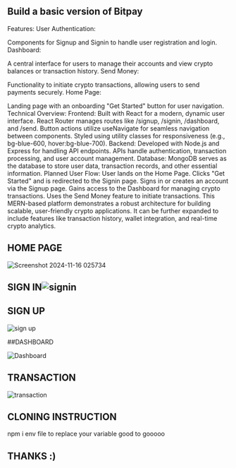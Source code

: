 
## Build a basic version of Bitpay

Features:
User Authentication:

Components for Signup and Signin to handle user registration and login.
Dashboard:

A central interface for users to manage their accounts and view crypto balances or transaction history.
Send Money:

Functionality to initiate crypto transactions, allowing users to send payments securely.
Home Page:

Landing page with an onboarding "Get Started" button for user navigation.
Technical Overview:
Frontend:
Built with React for a modern, dynamic user interface.
React Router manages routes like /signup, /signin, /dashboard, and /send.
Button actions utilize useNavigate for seamless navigation between components.
Styled using utility classes for responsiveness (e.g., bg-blue-600, hover:bg-blue-700).
Backend:
Developed with Node.js and Express for handling API endpoints.
APIs handle authentication, transaction processing, and user account management.
Database:
MongoDB serves as the database to store user data, transaction records, and other essential information.
Planned User Flow:
User lands on the Home Page.
Clicks "Get Started" and is redirected to the Signin page.
Signs in or creates an account via the Signup page.
Gains access to the Dashboard for managing crypto transactions.
Uses the Send Money feature to initiate transactions.
This MERN-based platform demonstrates a robust architecture for building scalable, user-friendly crypto applications. It can be further expanded to include features like transaction history, wallet integration, and real-time crypto analytics.

## HOME PAGE
![Screenshot 2024-11-16 025734](https://github.com/user-attachments/assets/dc710e9e-bb65-4edf-a661-78f2dd8f2df1)


## SIGN IN![signin](https://github.com/user-attachments/assets/c978de4a-71c3-465f-9931-2d57abdb1767)


## SIGN UP
![sign up](https://github.com/user-attachments/assets/cdea6029-1ed0-4d64-877e-1c4ad9c2bdef)

##DASHBOARD

![Dashboard](https://github.com/user-attachments/assets/34a97d77-2e5a-4fbb-a15b-99d12041f5db)

## TRANSACTION
![transaction](https://github.com/user-attachments/assets/b67c63a0-184b-44cc-8db7-d1f0a69ed81a)


## CLONING INSTRUCTION

  npm i
  env file to replace your variable 
  good to gooooo

  ##  THANKS :)



